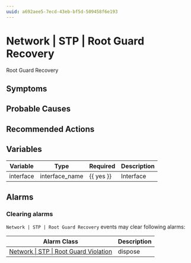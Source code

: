 ```yaml
---
uuid: a692aee5-7ecd-43eb-bf5d-509458f6e193
---
```

# Network | STP | Root Guard Recovery

Root Guard Recovery

## Symptoms

## Probable Causes

## Recommended Actions

## Variables

Variable | Type | Required | Description
--- | --- | --- | ---
interface | interface_name | {{ yes }} | Interface

## Alarms

### Clearing alarms

`Network | STP | Root Guard Recovery` events may clear following alarms:

Alarm Class | Description
--- | ---
[Network \| STP \| Root Guard Violation](../../../alarm-classes/network/stp/root-guard-violation.md) | dispose
